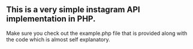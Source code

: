 ## This is a very simple instagram API implementation in PHP.

Make sure you check out the example.php file that is provided along with the code which is almost self explanatory.
